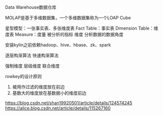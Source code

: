 
Data Warehouse数据仓库

MOLAP是基于多维数据集，一个多维数据集称为一个LOAP Cube

星型模型：一张事实表、多张维度表
Fact Table：事实表
Dimension Table：维度表
Measure：度量 被分析的指标
维度 分析数据的数据角度

安装kylin之前依赖hadoop、hive、hbase、zk、spark

逐层构渐算法
快速构渐算法

强制维度
层级维度
联合维度

rowkey的设计原则
1. 被用作过滤的维度放在前边
2. 基数大的维度放在基数据小的维度前边

https://blog.csdn.net/shan19920501/article/details/124574245
https://alice.blog.csdn.net/article/details/115267160